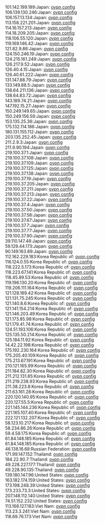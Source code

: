 101.142.199.189:Japan: [ovpn config](vpn/101_142_199_189.ovpn)  
106.139.130.246:Japan: [ovpn config](vpn/106_139_130_246.ovpn)  
106.157.13.134:Japan: [ovpn config](vpn/106_157_13_134.ovpn)  
113.158.221.201:Japan: [ovpn config](vpn/113_158_221_201.ovpn)  
114.16.157.213:Japan: [ovpn config](vpn/114_16_157_213.ovpn)  
114.18.209.205:Japan: [ovpn config](vpn/114_18_209_205.ovpn)  
118.106.55.120:Japan: [ovpn config](vpn/118_106_55_120.ovpn)  
119.169.146.42:Japan: [ovpn config](vpn/119_169_146_42.ovpn)  
121.82.9.86:Japan: [ovpn config](vpn/121_82_9_86.ovpn)  
124.150.246.19:Japan: [ovpn config](vpn/124_150_246_19.ovpn)  
124.215.161.249:Japan: [ovpn config](vpn/124_215_161_249.ovpn)  
126.217.9.52:Japan: [ovpn config](vpn/126_217_9_52.ovpn)  
126.40.4.15:Japan: [ovpn config](vpn/126_40_4_15.ovpn)  
126.40.61.222:Japan: [ovpn config](vpn/126_40_61_222.ovpn)  
131.147.88.79:Japan: [ovpn config](vpn/131_147_88_79.ovpn)  
133.149.88.5:Japan: [ovpn config](vpn/133_149_88_5.ovpn)  
138.64.211.136:Japan: [ovpn config](vpn/138_64_211_136.ovpn)  
138.64.83.72:Japan: [ovpn config](vpn/138_64_83_72.ovpn)  
143.189.74.21:Japan: [ovpn config](vpn/143_189_74_21.ovpn)  
147.192.15.27:Japan: [ovpn config](vpn/147_192_15_27.ovpn)  
150.249.149.65:Japan: [ovpn config](vpn/150_249_149_65.ovpn)  
150.249.156.59:Japan: [ovpn config](vpn/150_249_156_59.ovpn)  
153.135.25.36:Japan: [ovpn config](vpn/153_135_25_36.ovpn)  
175.132.114.186:Japan: [ovpn config](vpn/175_132_114_186.ovpn)  
180.131.155.112:Japan: [ovpn config](vpn/180_131_155_112.ovpn)  
203.135.252.45:Japan: [ovpn config](vpn/203_135_252_45.ovpn)  
211.2.9.3:Japan: [ovpn config](vpn/211_2_9_3.ovpn)  
211.9.90.194:Japan: [ovpn config](vpn/211_9_90_194.ovpn)  
219.100.37.1:Japan: [ovpn config](vpn/219_100_37_1.ovpn)  
219.100.37.108:Japan: [ovpn config](vpn/219_100_37_108.ovpn)  
219.100.37.109:Japan: [ovpn config](vpn/219_100_37_109.ovpn)  
219.100.37.125:Japan: [ovpn config](vpn/219_100_37_125.ovpn)  
219.100.37.138:Japan: [ovpn config](vpn/219_100_37_138.ovpn)  
219.100.37.19:Japan: [ovpn config](vpn/219_100_37_19.ovpn)  
219.100.37.205:Japan: [ovpn config](vpn/219_100_37_205.ovpn)  
219.100.37.211:Japan: [ovpn config](vpn/219_100_37_211.ovpn)  
219.100.37.213:Japan: [ovpn config](vpn/219_100_37_213.ovpn)  
219.100.37.22:Japan: [ovpn config](vpn/219_100_37_22.ovpn)  
219.100.37.4:Japan: [ovpn config](vpn/219_100_37_4.ovpn)  
219.100.37.50:Japan: [ovpn config](vpn/219_100_37_50.ovpn)  
219.100.37.58:Japan: [ovpn config](vpn/219_100_37_58.ovpn)  
219.100.37.67:Japan: [ovpn config](vpn/219_100_37_67.ovpn)  
219.100.37.7:Japan: [ovpn config](vpn/219_100_37_7.ovpn)  
219.100.37.77:Japan: [ovpn config](vpn/219_100_37_77.ovpn)  
219.100.37.90:Japan: [ovpn config](vpn/219_100_37_90.ovpn)  
39.110.147.48:Japan: [ovpn config](vpn/39_110_147_48.ovpn)  
59.129.44.173:Japan: [ovpn config](vpn/59_129_44_173.ovpn)  
90.149.163.89:Japan: [ovpn config](vpn/90_149_163_89.ovpn)  
112.162.229.183:Korea Republic of: [ovpn config](vpn/112_162_229_183.ovpn)  
116.124.0.55:Korea Republic of: [ovpn config](vpn/116_124_0_55.ovpn)  
118.222.5.173:Korea Republic of: [ovpn config](vpn/118_222_5_173.ovpn)  
118.223.67.141:Korea Republic of: [ovpn config](vpn/118_223_67_141.ovpn)  
118.45.89.53:Korea Republic of: [ovpn config](vpn/118_45_89_53.ovpn)  
119.196.130.20:Korea Republic of: [ovpn config](vpn/119_196_130_20.ovpn)  
119.206.111.164:Korea Republic of: [ovpn config](vpn/119_206_111_164.ovpn)  
121.128.189.42:Korea Republic of: [ovpn config](vpn/121_128_189_42.ovpn)  
121.131.75.245:Korea Republic of: [ovpn config](vpn/121_131_75_245.ovpn)  
121.140.8.6:Korea Republic of: [ovpn config](vpn/121_140_8_6.ovpn)  
121.141.154.214:Korea Republic of: [ovpn config](vpn/121_141_154_214.ovpn)  
121.146.203.49:Korea Republic of: [ovpn config](vpn/121_146_203_49.ovpn)  
121.173.85.98:Korea Republic of: [ovpn config](vpn/121_173_85_98.ovpn)  
121.179.41.74:Korea Republic of: [ovpn config](vpn/121_179_41_74.ovpn)  
124.51.193.106:Korea Republic of: [ovpn config](vpn/124_51_193_106.ovpn)  
125.135.50.214:Korea Republic of: [ovpn config](vpn/125_135_50_214.ovpn)  
125.184.11.92:Korea Republic of: [ovpn config](vpn/125_184_11_92.ovpn)  
14.42.22.198:Korea Republic of: [ovpn config](vpn/14_42_22_198.ovpn)  
175.192.230.164:Korea Republic of: [ovpn config](vpn/175_192_230_164.ovpn)  
175.205.40.109:Korea Republic of: [ovpn config](vpn/175_205_40_109.ovpn)  
175.213.67.191:Korea Republic of: [ovpn config](vpn/175_213_67_191.ovpn)  
210.121.165.99:Korea Republic of: [ovpn config](vpn/210_121_165_99.ovpn)  
211.184.82.30:Korea Republic of: [ovpn config](vpn/211_184_82_30.ovpn)  
211.212.131.85:Korea Republic of: [ovpn config](vpn/211_212_131_85.ovpn)  
211.219.238.93:Korea Republic of: [ovpn config](vpn/211_219_238_93.ovpn)  
211.38.223.8:Korea Republic of: [ovpn config](vpn/211_38_223_8.ovpn)  
211.63.161.28:Korea Republic of: [ovpn config](vpn/211_63_161_28.ovpn)  
220.120.140.95:Korea Republic of: [ovpn config](vpn/220_120_140_95.ovpn)  
220.127.55.5:Korea Republic of: [ovpn config](vpn/220_127_55_5.ovpn)  
221.145.144.236:Korea Republic of: [ovpn config](vpn/221_145_144_236.ovpn)  
221.165.107.40:Korea Republic of: [ovpn config](vpn/221_165_107_40.ovpn)  
222.121.132.207:Korea Republic of: [ovpn config](vpn/222_121_132_207.ovpn)  
58.123.10.217:Korea Republic of: [ovpn config](vpn/58_123_10_217.ovpn)  
58.234.86.26:Korea Republic of: [ovpn config](vpn/58_234_86_26.ovpn)  
59.4.58.175:Korea Republic of: [ovpn config](vpn/59_4_58_175.ovpn)  
61.84.148.185:Korea Republic of: [ovpn config](vpn/61_84_148_185.ovpn)  
61.84.148.185:Korea Republic of: [ovpn config](vpn/61_84_148_185.ovpn)  
46.138.16.68:Russian Federation: [ovpn config](vpn/46_138_16_68.ovpn)  
171.99.147.152:Thailand: [ovpn config](vpn/171_99_147_152.ovpn)  
184.22.90.7:Thailand: [ovpn config](vpn/184_22_90_7.ovpn)  
49.228.227.177:Thailand: [ovpn config](vpn/49_228_227_177.ovpn)  
49.228.90.135:Thailand: [ovpn config](vpn/49_228_90_135.ovpn)  
139.180.147.96:United States: [ovpn config](vpn/139_180_147_96.ovpn)  
163.182.174.159:United States: [ovpn config](vpn/163_182_174_159.ovpn)  
173.198.248.39:United States: [ovpn config](vpn/173_198_248_39.ovpn)  
173.233.73.3:United States: [ovpn config](vpn/173_233_73_3.ovpn)  
207.148.112.140:United States: [ovpn config](vpn/207_148_112_140.ovpn)  
74.51.152.232:United States: [ovpn config](vpn/74_51_152_232.ovpn)  
113.166.127.183:Viet Nam: [ovpn config](vpn/113_166_127_183.ovpn)  
113.23.3.241:Viet Nam: [ovpn config](vpn/113_23_3_241.ovpn)  
118.69.76.173:Viet Nam: [ovpn config](vpn/118_69_76_173.ovpn)  
